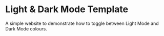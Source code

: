 # Light & Dark Mode Template

A simple website to demonstrate how to toggle between Light Mode and Dark Mode colours.